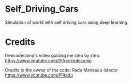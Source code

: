 # Self_Driving_Cars
Simulation of world with self driving cars using deep learning.

# Credits 
freecodecamp's video guiding me step by step.
https://www.youtube.com/@freecodecamp

Credits to the owner of the code:
Radu Mariescu-Istodor
https://www.youtube.com/@Radu